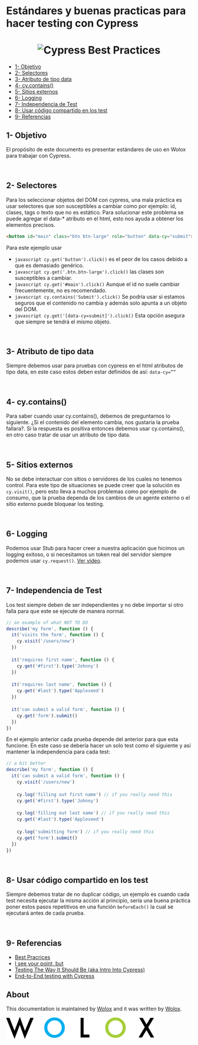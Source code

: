 # Estándares y buenas practicas para hacer testing con Cypress

<h1 align="center">
  <img src="https://img.stackshare.io/service/9231/pXI1GDHW_400x400.jpg" alt="Cypress Best Practices">
</h1>

   - [1- Objetivo](#1--Objetivo)
   - [2- Selectores](#2--Selectores)
   - [3- Atributo de tipo data](#3--Atributo-de-tipo-data)
   - [4- cy.contains()](#4--cy.contains())
   - [5- Sitios externos](#5--Sitios-externos)
   - [6- Logging](#6--Logging)
   - [7- Independencia de Test](#7--Independencia-de-Test)
   - [8- Usar código compartido en los test](#8--Usar-código-compartido-en-los-test)
   - [9- Referencias](#9--Referencias)

## 1- Objetivo

El propósito de este documento es presentar estándares de uso en Wolox para trabajar con Cypress.

&nbsp;

## 2- Selectores

Para los seleccionar objetos del DOM con cypress, una mala práctica es usar selectores que son susceptibles a cambiar como por ejemplo: id, clases, tags o texto que no es estático. Para solucionar este problema se puede agregar el data-* atributo en el html, esto nos ayuda a obtener los elementos precisos.

```html
<button id="main" class="btn btn-large" role="button" data-cy="submit">Submit</button>
```

Para este ejemplo usar 

- ```javascript cy.get('button').click()``` es el peor de los casos debido a que es demasiado genérico.
- ```javascript cy.get('.btn.btn-large').click()``` las clases son susceptibles a cambiar.
- ```javascript cy.get('#main').click()```	Aunque el id no suele cambiar frecuentemente, no es recomendado.
- ```javascript cy.contains('Submit').click()``` Se podría usar si estamos seguros que el contenido no cambia y además solo apunta a un objeto del DOM.
- ```javascript cy.get('[data-cy=submit]').click()``` Esta opción asegura que siempre se tendrá el mismo objeto.

&nbsp;

## 3- Atributo de tipo data

Siempre debemos usar para pruebas con cypress en el html atributos de tipo data, en este caso estos deben estar definidos de así: ```data-cy=””```

&nbsp;

## 4- cy.contains()

Para saber cuando usar cy.contains(), debemos de preguntarnos lo siguiente. ¿Si el contenido del elemento cambia, nos gustaría la prueba fallara?. Si la respuesta es positiva entonces debemos usar cy.contains(), en otro caso tratar de usar un atributo de tipo data.

&nbsp;

## 5- Sitios externos

No se debe interactuar con sitios o servidores de los cuales no tenemos control. Para este tipo de situaciones se puede creer que la solución es ```cy.visit()```, pero esto lleva a muchos problemas como por ejemplo de consumo, que la prueba dependa de los cambios de un agente externo o el sitio externo puede bloquear los testing. 

&nbsp;

## 6- Logging

Podemos usar Stub para hacer creer a nuestra aplicación que hicimos un logging exitoso, o si necesitamos un token real del servidor siempre podemos usar ```cy.request()```. [Ver video](https://www.youtube.com/watch?v=5XQOK0v_YRE).

&nbsp;

## 7- Independencia de Test


Los test siempre deben de ser independientes y no debe importar si otro falla para que este se ejecute de manera normal.

```javascript
// an example of what NOT TO DO
describe('my form', function () {
  it('visits the form', function () {
    cy.visit('/users/new')
  })

  it('requires first name', function () {
    cy.get('#first').type('Johnny')
  })

  it('requires last name', function () {
    cy.get('#last').type('Appleseed')
  })

  it('can submit a valid form', function () {
    cy.get('form').submit()
  })
})

```

En el ejemplo anterior cada prueba depende del anterior para que esta funcione. En este caso se debería hacer un solo test como el siguiente y así mantener la independencia para cada test:

```javascript
// a bit better
describe('my form', function () {
  it('can submit a valid form', function () {
    cy.visit('/users/new')

    cy.log('filling out first name') // if you really need this
    cy.get('#first').type('Johnny')

    cy.log('filling out last name') // if you really need this
    cy.get('#last').type('Appleseed')

    cy.log('submitting form') // if you really need this
    cy.get('form').submit()
  })
})

```

&nbsp;

## 8- Usar código compartido en los test

Siempre debemos tratar de no duplicar código, un ejemplo es cuando cada test necesita ejecutar la misma acción al principio, sería una buena práctica poner estos pasos repetitivos en una función ```beforeEach()``` la cual se ejecutará antes de cada prueba.

&nbsp;


## 9- Referencias

  - [Best Pracrices](https://docs.cypress.io/guides/references/best-practices.html)
  - [I see your point, but](https://www.youtube.com/watch?v=5XQOK0v_YRE)
  - [Testing The Way It Should Be (aka Intro Into Cypress)](https://www.youtube.com/watch?v=pJ349YntoIs&t=1900s)
  - [End-to-End testing with Cypress](https://medium.com/better-practices/end-to-end-testing-with-cypress-bfcd59633f1a)

## About

This documentation is maintained by [Wolox](https://github.com/wolox) and it was written by [Wolox](http://www.wolox.com.ar).

![Wolox](https://raw.githubusercontent.com/Wolox/press-kit/master/logos/logo_banner.png)
